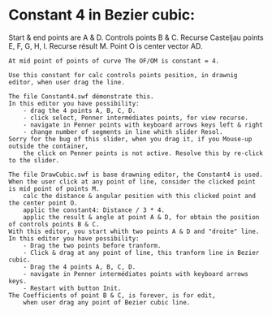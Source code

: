 Constant 4 in Bezier cubic:
===========================
  Start & end points are A & D.
	Controls points B & C.
	Recurse Casteljau points E, F, G, H, I.
	Recurse résult M.
	Point O is center vector AD.
	
	At mid point of points of curve The OF/OM is constant = 4.
	
	Use this constant for calc controls points position, in drawnig editor, when user drag the line.
	
	The file Constant4.swf démonstrate this.
	In this editor you have possibility:
		- drag the 4 points A, B, C, D.
		- click select, Penner intermédiates points, for view recurse.
		- navigate in Penner points with keyboard arrows keys left & right
		- change number of segments in line whith slider Resol.
	Sorry for the bug of this slider, when you drag it, if you Mouse-up outside the container,
		the click on Penner points is not active. Resolve this by re-click to the slider.
		
	The file DrawCubic.swf is base drawning editor, the Constant4 is used.
	When the user click at any point of line, consider the clicked point is mid point of points M.
		calc the distance & angular position with this clicked point and the center point O.
		applic the constant4: Distance / 3 * 4.
		applic the result & angle at point A & D, for obtain the position of controls points B & C.
	With this editor, you start whith two points A & D and "droite" line.
	In this editor you have possibility:
		- Drag the two points before tranform.
		- Click & drag at any point of line, this tranform line in Bezier cubic.
		- Drag the 4 points A, B, C, D.
		- navigate in Penner intermédiates points with keyboard arrows keys.
		- Restart with button Init.
	The Coefficients of point B & C, is forever, is for edit, 
		when user drag any point of Bezier cubic line.
